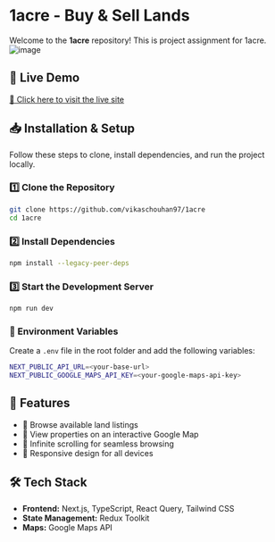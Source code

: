 # 1acre - Buy & Sell Lands

Welcome to the **1acre** repository! This is project assignment for 1acre.
![image](https://github.com/user-attachments/assets/ddf766b1-11c1-40b6-aa57-7d5da30b4383)

## 🚀 Live Demo
[🔗 Click here to visit the live site](https://1acre-gamma.vercel.app/)

## 📥 Installation & Setup
Follow these steps to clone, install dependencies, and run the project locally.

### 1️⃣ Clone the Repository
```sh
git clone https://github.com/vikaschouhan97/1acre
cd 1acre
```

### 2️⃣ Install Dependencies
```sh
npm install --legacy-peer-deps
```

### 3️⃣ Start the Development Server
```sh
npm run dev
```
### 🔧 Environment Variables
Create a `.env` file in the root folder and add the following variables:
```sh
NEXT_PUBLIC_API_URL=<your-base-url>
NEXT_PUBLIC_GOOGLE_MAPS_API_KEY=<your-google-maps-api-key>
```

## 📌 Features
- 🏡 Browse available land listings
- 📍 View properties on an interactive Google Map
- 🔄 Infinite scrolling for seamless browsing
- 🔗 Responsive design for all devices

## 🛠️ Tech Stack
- **Frontend:** Next.js, TypeScript, React Query, Tailwind CSS
- **State Management:** Redux Toolkit
- **Maps:** Google Maps API


